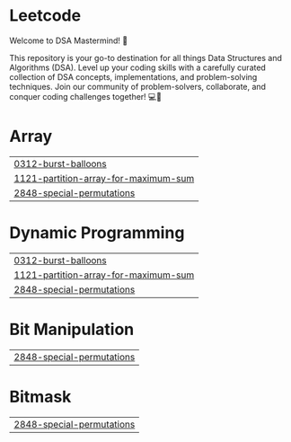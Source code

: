 # Leetcode
Welcome to DSA Mastermind! 🧠

This repository is your go-to destination for all things Data Structures and Algorithms (DSA). Level up your coding skills with a carefully curated collection of DSA concepts, implementations, and problem-solving techniques. Join our community of problem-solvers, collaborate, and conquer coding challenges together! 💻🚀


# Array
|  |
| ------- |
| [0312-burst-balloons](https://github.com/vishu9897/Leetcode/tree/master/0312-burst-balloons) |
| [1121-partition-array-for-maximum-sum](https://github.com/vishu9897/Leetcode/tree/master/1121-partition-array-for-maximum-sum) |
| [2848-special-permutations](https://github.com/vishu9897/Leetcode/tree/master/2848-special-permutations) |
# Dynamic Programming
|  |
| ------- |
| [0312-burst-balloons](https://github.com/vishu9897/Leetcode/tree/master/0312-burst-balloons) |
| [1121-partition-array-for-maximum-sum](https://github.com/vishu9897/Leetcode/tree/master/1121-partition-array-for-maximum-sum) |
| [2848-special-permutations](https://github.com/vishu9897/Leetcode/tree/master/2848-special-permutations) |
# Bit Manipulation
|  |
| ------- |
| [2848-special-permutations](https://github.com/vishu9897/Leetcode/tree/master/2848-special-permutations) |
# Bitmask
|  |
| ------- |
| [2848-special-permutations](https://github.com/vishu9897/Leetcode/tree/master/2848-special-permutations) |